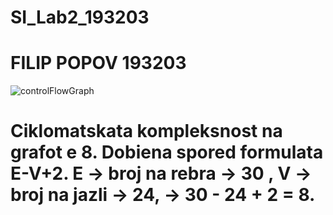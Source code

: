 # SI_Lab2_193203
# FILIP POPOV 193203

![controlFlowGraph](https://user-images.githubusercontent.com/82271023/120228883-4f611e80-c24c-11eb-9499-08250f5dde60.png)

# Ciklomatskata kompleksnost na grafot e 8. Dobiena spored formulata E-V+2. E -> broj na rebra -> 30 , V -> broj na jazli -> 24, -> 30 - 24 + 2 = 8.
